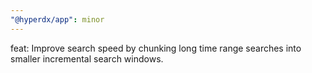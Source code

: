 ```yaml
---
"@hyperdx/app": minor
---
```


feat: Improve search speed by chunking long time range searches into smaller incremental search windows.
